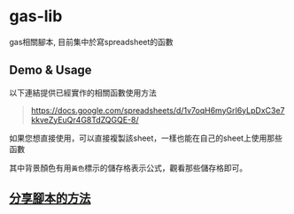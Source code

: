 # gas-lib

gas相關腳本, 目前集中於寫spreadsheet的函數

## Demo & Usage

以下連結提供已經實作的相關函數使用方法

> https://docs.google.com/spreadsheets/d/1v7oqH6myGrI6yLpDxC3e7kkveZyEuQr4G8TdZQGQE-8/

如果您想直接使用，可以直接複製該sheet，一樣也能在自己的sheet上使用那些函數

其中背景顏色有用`黃色`標示的儲存格表示公式，觀看那些儲存格即可。

## [分享腳本的方法](doc/share.md)
